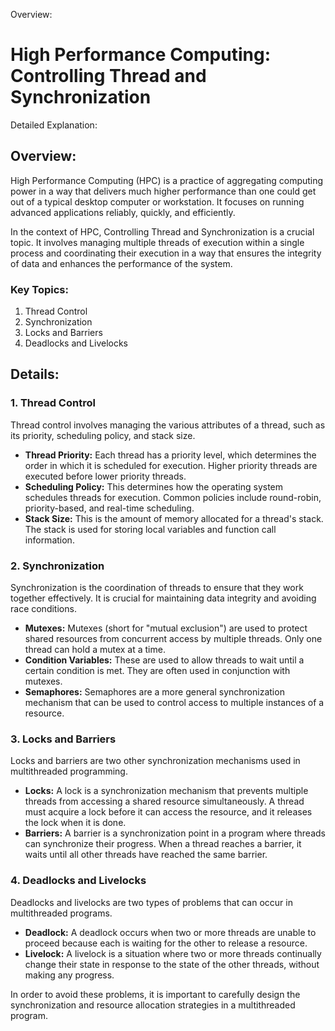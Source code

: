 Overview:
# High Performance Computing: Controlling Thread and Synchronization
Detailed Explanation:

## Overview:

High Performance Computing (HPC) is a practice of aggregating computing power in a way that delivers much higher performance than one could get out of a typical desktop computer or workstation. It focuses on running advanced applications reliably, quickly, and efficiently. 

In the context of HPC, Controlling Thread and Synchronization is a crucial topic. It involves managing multiple threads of execution within a single process and coordinating their execution in a way that ensures the integrity of data and enhances the performance of the system.

### Key Topics:
1. Thread Control
2. Synchronization
3. Locks and Barriers
4. Deadlocks and Livelocks

## Details:

### 1. Thread Control
Thread control involves managing the various attributes of a thread, such as its priority, scheduling policy, and stack size.

- **Thread Priority:** Each thread has a priority level, which determines the order in which it is scheduled for execution. Higher priority threads are executed before lower priority threads.
- **Scheduling Policy:** This determines how the operating system schedules threads for execution. Common policies include round-robin, priority-based, and real-time scheduling.
- **Stack Size:** This is the amount of memory allocated for a thread's stack. The stack is used for storing local variables and function call information.

### 2. Synchronization
Synchronization is the coordination of threads to ensure that they work together effectively. It is crucial for maintaining data integrity and avoiding race conditions.

- **Mutexes:** Mutexes (short for "mutual exclusion") are used to protect shared resources from concurrent access by multiple threads. Only one thread can hold a mutex at a time.
- **Condition Variables:** These are used to allow threads to wait until a certain condition is met. They are often used in conjunction with mutexes.
- **Semaphores:** Semaphores are a more general synchronization mechanism that can be used to control access to multiple instances of a resource.

### 3. Locks and Barriers
Locks and barriers are two other synchronization mechanisms used in multithreaded programming.

- **Locks:** A lock is a synchronization mechanism that prevents multiple threads from accessing a shared resource simultaneously. A thread must acquire a lock before it can access the resource, and it releases the lock when it is done.
- **Barriers:** A barrier is a synchronization point in a program where threads can synchronize their progress. When a thread reaches a barrier, it waits until all other threads have reached the same barrier.

### 4. Deadlocks and Livelocks
Deadlocks and livelocks are two types of problems that can occur in multithreaded programs.

- **Deadlock:** A deadlock occurs when two or more threads are unable to proceed because each is waiting for the other to release a resource.
- **Livelock:** A livelock is a situation where two or more threads continually change their state in response to the state of the other threads, without making any progress.

In order to avoid these problems, it is important to carefully design the synchronization and resource allocation strategies in a multithreaded program.
